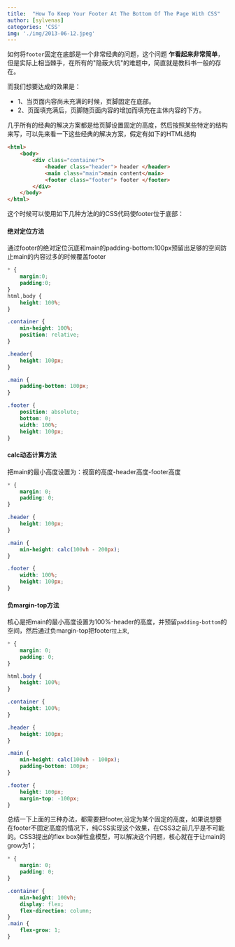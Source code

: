 ```yaml
---
title:  "How To Keep Your Footer At The Bottom Of The Page With CSS"
author: [sylvenas]
categories: 'CSS'
img: './img/2013-06-12.jpeg'
---
```

如何将`footer`固定在底部是一个非常经典的问题，这个问题 **乍看起来非常简单**，但是实际上相当棘手，在所有的"隐蔽大坑"的难题中，简直就是教科书一般的存在。

而我们想要达成的效果是：
* 1、当页面内容尚未充满的时候，页脚固定在底部。
* 2、页面填充满后，页脚随页面内容的增加而填充在主体内容的下方。

几乎所有的经典的解决方案都是给页脚设置固定的高度，然后按照某些特定的结构来写，可以先来看一下这些经典的解决方案，假定有如下的HTML结构
``` html
<html>
    <body>
        <div class="container">
            <header class="header"> header </header>
            <main class="main">main content</main>
            <footer class="footer"> footer </footer>
        </div>
    </body>
</html>
```
这个时候可以使用如下几种方法的的CSS代码使footer位于底部：
#### 绝对定位方法
通过footer的绝对定位沉底和main的padding-bottom:100px预留出足够的空间防止main的内容过多的时候覆盖footer
``` css
* {
    margin:0;
    padding:0;
}
html,body {
    height: 100%;
}

.container {
    min-height: 100%;
    position: relative;
}

.header{
    height: 100px;
}

.main {
    padding-bottom: 100px;
}

.footer {
    position: absolute;
    bottom: 0;
    width: 100%;
    height: 100px;
}
```
#### calc动态计算方法
把main的最小高度设置为：视窗的高度-header高度-footer高度
``` css
* {
    margin: 0;
    padding: 0;
}

.header {
    height: 100px;
}

.main {
    min-height: calc(100vh - 200px);
}

.footer {
    width: 100%;
    height: 100px;
}
```
#### 负margin-top方法
核心是把main的最小高度设置为100%-header的高度，并预留`padding-bottom`的空间，然后通过负margin-top把footer`拉上来`,
``` css
* {
    margin: 0;
    padding: 0;
}

html.body {
    height: 100%;
}

.container {
    height: 100%;
}

.header {
    height: 100px;
}

.main {
    min-height: calc(100vh - 100px);
    padding-bottom: 100px;
}

.footer {
    height: 100px;
    margin-top: -100px;
}
```
总结一下上面的三种办法，都需要把footer,设定为某个固定的高度，如果说想要在footer不固定高度的情况下，纯CSS实现这个效果，在CSS3之前几乎是不可能的。CSS3提出的flex box弹性盒模型，可以解决这个问题，核心就在于让main的grow为1；
``` css
* {
    margin: 0;
    padding: 0;
}

.container {
    min-height: 100vh;
    display: flex;
    flex-direction: column;
}
.main {
    flex-grow: 1;
}
```